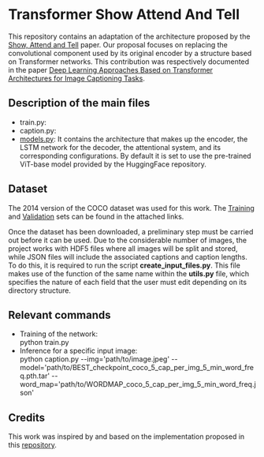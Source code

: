 # Transformer Show Attend And Tell
This repository contains an adaptation of the architecture proposed by the [Show, Attend and Tell](https://arxiv.org/pdf/1502.03044.pdf) paper. Our proposal focuses on replacing the convolutional component used by its original encoder by a structure based on Transformer networks. This contribution was respectively documented in the paper [Deep Learning Approaches Based on Transformer Architectures for Image Captioning Tasks](https://ieeexplore.ieee.org/stamp/stamp.jsp?tp=&arnumber=9739703).

## Description of the main files

- train.py: 
- caption.py:
- [models.py](https://github.com/Roark98/Transformer-Show-Attend-And-Tell/blob/main/models.py): It contains the architecture that makes up the encoder, the LSTM network for the decoder, the attentional system, and its corresponding configurations. By default it is set to use the pre-trained ViT-base model provided by the HuggingFace repository.

## Dataset

The 2014 version of the COCO dataset was used for this work. The [Training](http://images.cocodataset.org/zips/train2014.zip) and [Validation](http://images.cocodataset.org/zips/val2014.zip) sets can be found in the attached links.

Once the dataset has been downloaded, a preliminary step must be carried out before it can be used. Due to the considerable number of images, the project works with HDF5 files where all images will be split and stored, while JSON files will include the associated captions and caption lengths. To do this, it is required to run the script **create_input_files.py**. This file makes use of the function of the same name within the **utils.py** file, which specifies the nature of each field that the user must edit depending on its directory structure.

## Relevant commands
- Training of the network:<br>
python train.py
- Inference for a specific input image:<br>
python caption.py --img='path/to/image.jpeg' --model='path/to/BEST_checkpoint_coco_5_cap_per_img_5_min_word_freq.pth.tar' --word_map='path/to/WORDMAP_coco_5_cap_per_img_5_min_word_freq.json'

## Credits
This work was inspired by and based on the implementation proposed in this [repository](https://github.com/sgrvinod/a-PyTorch-Tutorial-to-Image-Captioning#implementation).

